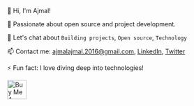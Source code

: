 👋 Hi, I'm Ajmal!

🌱 Passionate about open source and project development.

💬 Let's chat about ```Building projects```, ```Open source```, ```Technology```

📫 Contact me: ajmalajmal.2016@gmail.com, [LinkedIn](https://www.linkedin.com/in/ajmalmohad/), [Twitter](https://twitter.com/ajmalmohad_/)

⚡ Fun fact: I love diving deep into technologies!

<a href="https://www.buymeacoffee.com/ajmalmohad" target="_blank"><img src="https://cdn.buymeacoffee.com/buttons/v2/arial-yellow.png" alt="Buy Me A Coffee" style="height: 44px !important;" ></a>
